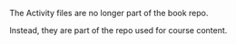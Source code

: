 The Activity files are no longer part of the book repo.

Instead, they are part of the repo used for course content.